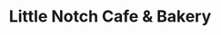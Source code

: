 ---
title: "Little Notch Cafe & Bakery"
url: /southwest-harbor/little-notch-cafe-and-bakery/
shop: bakery
---